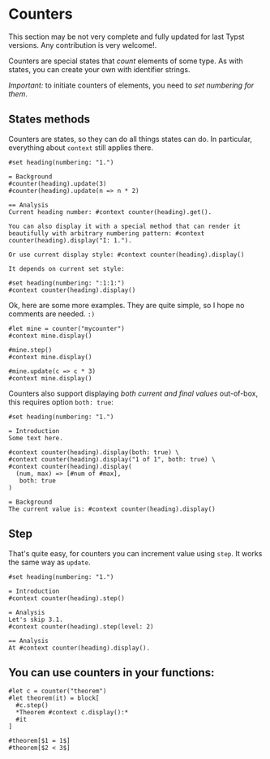 # Counters
<div class="warning">This section may be not very complete and fully updated for last Typst versions. Any contribution is very welcome!.</div>

Counters are special states that _count_ elements of some type.
As with states, you can create your own with identifier strings.

_Important:_ to initiate counters of elements, you need to _set numbering for them_.

## States methods
Counters are states, so they can do all things states can do. In particular, everything about `context` still applies there.

```typ
#set heading(numbering: "1.")

= Background
#counter(heading).update(3)
#counter(heading).update(n => n * 2)

== Analysis
Current heading number: #context counter(heading).get().

You can also display it with a special method that can render it beautifully with arbitrary numbering pattern: #context counter(heading).display("I: 1.").

Or use current display style: #context counter(heading).display()

It depends on current set style:

#set heading(numbering: ":1:1:")
#context counter(heading).display()
```

Ok, here are some more examples. They are quite simple, so I hope no comments are needed. `:)`

```typ
#let mine = counter("mycounter")
#context mine.display()

#mine.step()
#context mine.display()

#mine.update(c => c * 3)
#context mine.display()
```

Counters also support displaying _both current and final values_ out-of-box, this requires option `both: true`:

```typ
#set heading(numbering: "1.")

= Introduction
Some text here.

#context counter(heading).display(both: true) \
#context counter(heading).display("1 of 1", both: true) \
#context counter(heading).display(
  (num, max) => [#num of #max],
   both: true
)

= Background
The current value is: #context counter(heading).display()
```

## Step

That's quite easy, for counters you can increment value using `step`. It works the same way as `update`.
```typ
#set heading(numbering: "1.")

= Introduction
#context counter(heading).step()

= Analysis
Let's skip 3.1.
#context counter(heading).step(level: 2)

== Analysis
At #context counter(heading).display().
```

## You can use counters in your functions:
```typ
#let c = counter("theorem")
#let theorem(it) = block[
  #c.step()
  *Theorem #context c.display():*
  #it
]

#theorem[$1 = 1$]
#theorem[$2 < 3$]
```

